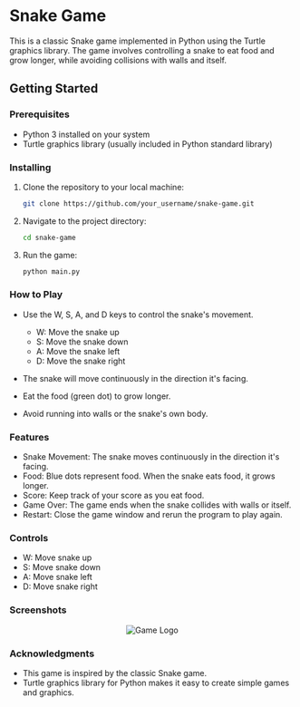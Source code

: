 # Snake Game

This is a classic Snake game implemented in Python using the Turtle graphics library. The game involves controlling a snake to eat food and grow longer, while avoiding collisions with walls and itself.

## Getting Started

### Prerequisites

- Python 3 installed on your system
- Turtle graphics library (usually included in Python standard library)

### Installing

1. Clone the repository to your local machine:
   ```sh
   git clone https://github.com/your_username/snake-game.git

2. Navigate to the project directory: 
    ```sh
   cd snake-game
   
3. Run the game: 
    ```sh
   python main.py

### How to Play
- Use the W, S, A, and D keys to control the snake's movement.
  - W: Move the snake up
  - S: Move the snake down
  - A: Move the snake left
  - D: Move the snake right

- The snake will move continuously in the direction it's facing.

- Eat the food (green dot) to grow longer.

- Avoid running into walls or the snake's own body.

### Features

- Snake Movement: The snake moves continuously in the direction it's facing.
- Food: Blue dots represent food. When the snake eats food, it grows longer.
- Score: Keep track of your score as you eat food.
- Game Over: The game ends when the snake collides with walls or itself.
- Restart: Close the game window and rerun the program to play again.

### Controls

- W: Move snake up
- S: Move snake down
- A: Move snake left
- D: Move snake right

### Screenshots

<p align="center">
  <img src="./img.png" alt="Game Logo">
</p>

### Acknowledgments
    
- This game is inspired by the classic Snake game.
- Turtle graphics library for Python makes it easy to create simple games and graphics.